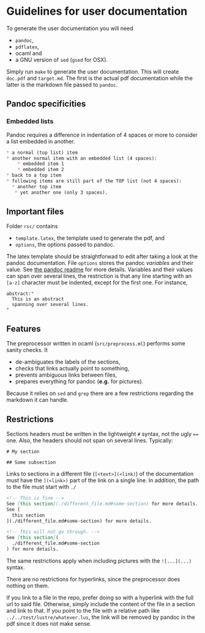 # Guidelines for user documentation

To generate the user documentation you will need

* `pandoc`,
* `pdflatex`,
* ocaml and
* a GNU version of `sed` (`gsed` for OSX).

Simply run `make` to generate the user documentation. This will create
`doc.pdf` and `target.md`. The first is the actual pdf documentation while the
latter is the markdown file passed to `pandoc`.

## Pandoc specificities

### Embedded lists

Pandoc requires a difference in indentation of 4 spaces or more to consider a list embedded in another.

```markdown
* a normal (top list) item
* another normal item with an embedded list (4 spaces):
    * embedded item 1
    * embedded item 2
* back to a top item
* following items are still part of the TOP list (not 4 spaces):
  * another top item
   * yet another one (only 3 spaces).
```

## Important files

Folder `rsc/` contains

* `template.latex`, the template used to generate the pdf, and
* `options`, the options passed to pandoc.

The latex template should be straightforwad to edit after taking a look at the
pandoc documentation. File `options` stores the pandoc *variables* and their
value. See [the pandoc readme](http://pandoc.org/README.html#templates) for
more details. Variables and their values can span over several lines, the
restriction is that any line starting with an `[a-z]` character must be
indented, except for the first one. For instance,

```
abstract:"
  This is an abstract
  spanning over several lines.
"
```

## Features

The preprocessor written in ocaml (`src/preprocess.ml`) performs some sanity checks. It

* de-ambiguates the labels of the sections,
* checks that links actually point to something,
* prevents ambiguous links between files,
* prepares everything for pandoc (**e.g.** for pictures).

Because it relies on `sed` and `grep` there are a few restrictions regarding the markdown it can handle.

## Restrictions

Sections headers must be written in the lightweight `#` syntax, not the ugly
`==` one. Also, the headers should not span on several lines. Typically:

```
# My section

## Some subsection
```

Links to sections in a different file (`[<text>](<link)`) of the documentation
must have the `](<link>)` part of the link on a single line. In addition, the
path to the file must start with `./`

```markdown
<!-- This is fine -->
See [this section](./different_file.md#some-section) for more details.
See [
  this section
](./different_file.md#some-section) for more details.

<!-- This will not go through. -->
See [this section](
  ./different_file.md#some-section
) for more details.
```

The same restrictions apply when including pictures with the `![...](...)`
syntax.

There are no restrictions for hyperlinks, since the preprocessor does nothing on them.

If you link to a file in the repo, prefer doing so with a hyperlink with the
full url to said file. Otherwise, simply include the content of the file in a
section and link to that. If you point to the file with a relative path like
`../../test/lustre/whatever.lus`, the link will be removed by pandoc in the pdf
since it does not make sense.
